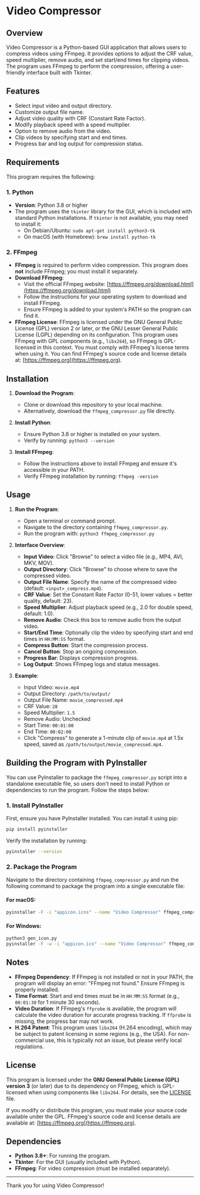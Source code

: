 # Video Compressor

## Overview
Video Compressor is a Python-based GUI application that allows users to compress videos using FFmpeg. It provides options to adjust the CRF value, speed multiplier, remove audio, and set start/end times for clipping videos. The program uses FFmpeg to perform the compression, offering a user-friendly interface built with Tkinter.

## Features
- Select input video and output directory.
- Customize output file name.
- Adjust video quality with CRF (Constant Rate Factor).
- Modify playback speed with a speed multiplier.
- Option to remove audio from the video.
- Clip videos by specifying start and end times.
- Progress bar and log output for compression status.

## Requirements
This program requires the following:

### 1. Python
- **Version**: Python 3.8 or higher
- The program uses the `tkinter` library for the GUI, which is included with standard Python installations. If `tkinter` is not available, you may need to install it:
  - On Debian/Ubuntu: `sudo apt-get install python3-tk`
  - On macOS (with Homebrew): `brew install python-tk`

### 2. FFmpeg
- **FFmpeg** is required to perform video compression. This program does **not** include FFmpeg; you must install it separately.
- **Download FFmpeg**:
  - Visit the official FFmpeg website: [https://ffmpeg.org/download.html](https://ffmpeg.org/download.html)
  - Follow the instructions for your operating system to download and install FFmpeg.
  - Ensure FFmpeg is added to your system's PATH so the program can find it.
- **FFmpeg License**: FFmpeg is licensed under the GNU General Public License (GPL) version 2 or later, or the GNU Lesser General Public License (LGPL) depending on its configuration. This program uses FFmpeg with GPL components (e.g., `libx264`), so FFmpeg is GPL-licensed in this context. You must comply with FFmpeg's license terms when using it. You can find FFmpeg's source code and license details at: [https://ffmpeg.org](https://ffmpeg.org).

## Installation
1. **Download the Program**:
   - Clone or download this repository to your local machine.
   - Alternatively, download the `ffmpeg_compressor.py` file directly.

2. **Install Python**:
   - Ensure Python 3.8 or higher is installed on your system.
   - Verify by running: `python3 --version`

3. **Install FFmpeg**:
   - Follow the instructions above to install FFmpeg and ensure it's accessible in your PATH.
   - Verify FFmpeg installation by running: `ffmpeg -version`

## Usage
1. **Run the Program**:
   - Open a terminal or command prompt.
   - Navigate to the directory containing `ffmpeg_compressor.py`.
   - Run the program with: `python3 ffmpeg_compressor.py`

2. **Interface Overview**:
   - **Input Video**: Click "Browse" to select a video file (e.g., MP4, AVI, MKV, MOV).
   - **Output Directory**: Click "Browse" to choose where to save the compressed video.
   - **Output File Name**: Specify the name of the compressed video (default: `<input>_compress.mp4`).
   - **CRF Value**: Set the Constant Rate Factor (0-51, lower values = better quality, default: 23).
   - **Speed Multiplier**: Adjust playback speed (e.g., 2.0 for double speed, default: 1.0).
   - **Remove Audio**: Check this box to remove audio from the output video.
   - **Start/End Time**: Optionally clip the video by specifying start and end times in `HH:MM:SS` format.
   - **Compress Button**: Start the compression process.
   - **Cancel Button**: Stop an ongoing compression.
   - **Progress Bar**: Displays compression progress.
   - **Log Output**: Shows FFmpeg logs and status messages.

3. **Example**:
   - Input Video: `movie.mp4`
   - Output Directory: `/path/to/output/`
   - Output File Name: `movie_compressed.mp4`
   - CRF Value: `28`
   - Speed Multiplier: `1.5`
   - Remove Audio: Unchecked
   - Start Time: `00:01:00`
   - End Time: `00:02:00`
   - Click "Compress" to generate a 1-minute clip of `movie.mp4` at 1.5x speed, saved as `/path/to/output/movie_compressed.mp4`.

## Building the Program with PyInstaller
You can use PyInstaller to package the `ffmpeg_compressor.py` script into a standalone executable file, so users don't need to install Python or dependencies to run the program. Follow the steps below:

### 1. Install PyInstaller
First, ensure you have PyInstaller installed. You can install it using pip:
```bash
pip install pyinstaller
```
Verify the installation by running:
```bash
pyinstaller --version
```

### 2. Package the Program
Navigate to the directory containing `ffmpeg_compressor.py` and run the following command to package the program into a single executable file:

#### For macOS: 
```sh
pyinstaller -F -i "appicon.icns" --name "Video Compressor" ffmpeg_compressor.py
```
#### For Windows: 
```sh
python3 gen_icon.py
pyinstaller -F -w -i "appicon.ico" --name "Video Compressor" ffmpeg_compressor.py
```

## Notes
- **FFmpeg Dependency**: If FFmpeg is not installed or not in your PATH, the program will display an error: "FFmpeg not found." Ensure FFmpeg is properly installed.
- **Time Format**: Start and end times must be in `HH:MM:SS` format (e.g., `00:01:30` for 1 minute 30 seconds).
- **Video Duration**: If FFmpeg's `ffprobe` is available, the program will calculate the video duration for accurate progress tracking. If `ffprobe` is missing, the progress bar may not work.
- **H.264 Patent**: This program uses `libx264` (H.264 encoding), which may be subject to patent licensing in some regions (e.g., the USA). For non-commercial use, this is typically not an issue, but please verify local regulations.

## License
This program is licensed under the **GNU General Public License (GPL) version 3** (or later) due to its dependency on FFmpeg, which is GPL-licensed when using components like `libx264`. For details, see the [LICENSE](LICENSE) file.

If you modify or distribute this program, you must make your source code available under the GPL. FFmpeg's source code and license details are available at: [https://ffmpeg.org](https://ffmpeg.org).

## Dependencies
- **Python 3.8+**: For running the program.
- **Tkinter**: For the GUI (usually included with Python).
- **FFmpeg**: For video compression (must be installed separately).

---

Thank you for using Video Compressor!
